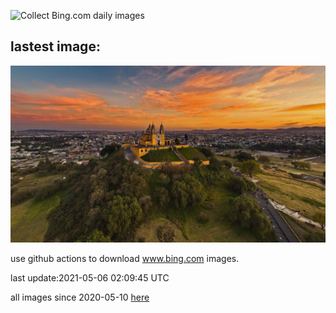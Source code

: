 ![Collect Bing.com daily images](https://github.com/counter2015/bing-daily-images/workflows/Collect%20Bing.com%20daily%20images/badge.svg)
## lastest image:
![](images/Cholula.jpg)

use github actions to download www.bing.com images.

last update:2021-05-06 02:09:45 UTC

all images since 2020-05-10 [here](https://github.com/counter2015/bing-daily-images/tree/master/images) 
